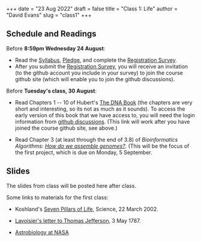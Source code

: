 +++
date = "23 Aug 2022"
draft = false
title = "Class 1: Life"
author = "David Evans"
slug = "class1"
+++

## Schedule and Readings

Before **8:59pm Wednesday 24 August**: 

- Read the [Syllabus](/syllabus/),
[Pledge](/pledge/), and complete the [Registration Survey](/survey).
- After you submit the [Registration Survey](/survey), you will receive an invitation (to the github account you include in your survey) to join the course github site (which will enable you to join the github discussions).

Before **Tuesday's class, 30 August**:

- Read Chapters 1 -- 10 of Hubert's [The DNA
  Book](https://berthub.eu/dna-book/toc-real/) (the chapters are very
  short and interesting, so its not as much as it sounds). To access the early version
  of this book that we have access to, you will need the login
  information from [github discussions](https://github.com/computingbiology/fall2022/discussions/3). (This link will work after you have joined the course github site, see above.)

- Read Chapter 3 (at least through the end of 3.8) of _Bioinformatics
Algorithms_: [_How do we assemble genomes?_](//www.bioinformaticsalgorithms.org/bioinformatics-chapter-3). (This will be the focus of the first project, which is due on Monday, 5 September.

## Slides

The slides from class will be posted here after class. <!--are here: [class1.pdf](TODO)-->

Some links to materials for the first class:

- Koshland's [Seven Pillars of Life](https://www.science.org/doi/10.1126/science.1068489), Science, 22 March 2002.

- [Lavoisier's letter to Thomas Jefferson](https://founders.archives.gov/documents/Jefferson/01-11-02-0208), 3 May 1787.

- [Astrobiology at NASA](https://astrobiology.nasa.gov/research/life-detection/about/)
